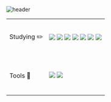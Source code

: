 ![header](https://capsule-render.vercel.app/api?type=venom&color=auto&height=200&section=header&text=Jimin's%20GITHUB&fontSize=60)


<table>
  <tr height=100&fontSize=20&textAlign=center>
    <td fontWeight=700>Studying ✏️</td>
    <td>
      <img src="https://img.shields.io/badge/html5-E34F26.svg?&style=for-the-badge&logo=html5&logoColor=white" />
      <img src="https://img.shields.io/badge/git-%23F05032.svg?&style=for-the-badge&logo=git&logoColor=white" />
      <img src="https://img.shields.io/badge/gradle-02303A.svg?&style=for-the-badge&logo=gradle&logoColor=white" />
      <img src="https://img.shields.io/badge/figma-%23F24E1E.svg?&style=for-the-badge&logo=figma&logoColor=white" />
      <img src="https://img.shields.io/badge/python-3776AB.svg?&style=for-the-badge&logo=python&logoColor=white" />
      <img src="https://img.shields.io/badge/css-663399.svg?&style=for-the-badge&logo=css&logoColor=white" />
      <img src="https://img.shields.io/badge/javascript-F7DF1E.svg?&style=for-the-badge&logo=javascript&logoColor=white" />
    </td>
  </tr>
  <tr height=100&fontSize=20&textAlign=center>
    <td fontWight=700>Tools 🔧</td>
    <td>
      <img src="https://img.shields.io/badge/springboot-6DB33F.svg?&style=for-the-badge&logo=springboot&logoColor=white" />
      <img src="https://img.shields.io/badge/oracle-%23F80000.svg?&style=for-the-badge&logo=oracle&logoColor=white" />
    </td>
  </tr>
</table>


